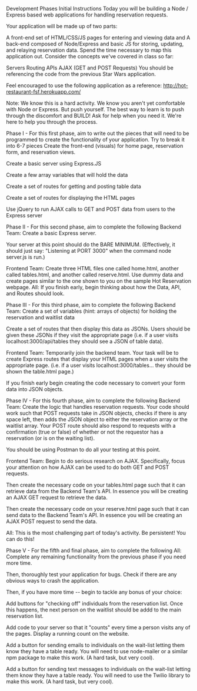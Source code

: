 Development Phases
Initial Instructions
Today you will be building a Node / Express based web applications for handling reservation requests.

Your application will be made up of two parts:

A front-end set of HTML/CSS/JS pages for entering and viewing data and
A back-end composed of Node/Express and basic JS for storing, updating, and relaying reservation data.
Spend the time necessary to map this application out. Consider the concepts we've covered in class so far:

Servers
Routing
APIs
AJAX (GET and POST Requests)
You should be referencing the code from the previous Star Wars application.

Feel encouraged to use the following application as a reference: http://hot-restaurant-fsf.herokuapp.com/

Note: We know this is a hard activity. We know you aren't yet comfortable with Node or Express. But push yourself. The best way to learn is to push through the discomfort and BUILD! Ask for help when you need it. We're here to help you through the process.

Phase I - For this first phase, aim to write out the pieces that will need to be programmed to create the functionality of your application. Try to break it into 6-7 pieces
Create the front-end (visuals) for home page, reservation form, and reservation views.

Create a basic server using Express.JS

Create a few array variables that will hold the data

Create a set of routes for getting and posting table data

Create a set of routes for displaying the HTML pages

Use jQuery to run AJAX calls to GET and POST data from users to the Express server

Phase II - For this second phase, aim to complete the following
Backend Team:
Create a basic Express server.

Your server at this point should do the BARE MINIMUM. (Effectively, it should just say: "Listening at PORT 3000" when the command node server.js is run.)

Frontend Team:
Create three HTML files one called home.html, another called tables.html, and another called reserve.html. Use dummy data and create pages similar to the one shown to you on the sample Hot Reservation webpage. All: If you finish early, begin thinking about how the Data, API, and Routes should look.

Phase III - For this third phase, aim to complete the following
Backend Team:
Create a set of variables (hint: arrays of objects) for holding the reservation and waitlist data

Create a set of routes that then display this data as JSONs. Users should be given these JSONs if they visit the appropriate page (i.e. if a user visits localhost:3000/api/tables they should see a JSON of table data).

Frontend Team:
Temporarily join the backend team. Your task will be to create Express routes that display your HTML pages when a user visits the appropriate page. (i.e. if a user visits localhost:3000/tables... they should be shown the table.html page.)

If you finish early begin creating the code necessary to convert your form data into JSON objects.

Phase IV - For this fourth phase, aim to complete the following
Backend Team:
Create the logic that handles reservation requests. Your code should work such that POST requests take in JSON objects, checks if there is any space left, then adds the JSON object to either the reservation array or the waitlist array. Your POST route should also respond to requests with a confirmation (true or false) of whether or not the requestor has a reservation (or is on the waiting list).

You should be using Postman to do all your testing at this point.

Frontend Team:
Begin to do serious research on AJAX. Specifically, focus your attention on how AJAX can be used to do both GET and POST requests.

Then create the necessary code on your tables.html page such that it can retrieve data from the Backend Team's API. In essence you will be creating an AJAX GET request to retrieve the data.

Then create the necessary code on your reserve.html page such that it can send data to the Backend Team's API. In essence you will be creating an AJAX POST request to send the data.

All: This is the most challenging part of today's activity. Be persistent! You can do this!

Phase V - For the fifth and final phase, aim to complete the following
All: Complete any remaining functionality from the previous phase if you need more time.

Then, thoroughly test your application for bugs. Check if there are any obvious ways to crash the application.

Then, if you have more time -- begin to tackle any bonus of your choice:

Add buttons for "checking off" individuals from the reservation list. Once this happens, the next person on the waitlist should be addd to the main reservation list.

Add code to your server so that it "counts" every time a person visits any of the pages. Display a running count on the website.

Add a button for sending emails to individuals on the wait-list letting them know they have a table ready. You will need to use node-mailer or a similar npm package to make this work. (A hard task, but very cool).

Add a button for sending text messages to individuals on the wait-list letting them know they have a table ready. You will need to use the Twilio library to make this work. (A hard task, but very cool).

